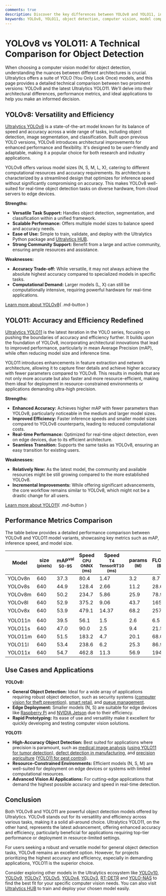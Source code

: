 ```yaml
---
comments: true
description: Discover the key differences between YOLOv8 and YOLO11, including architecture, performance metrics, and best use cases for superior object detection.
keywords: YOLOv8, YOLO11, object detection, computer vision, model comparison, Ultralytics, YOLO models, performance metrics, machine learning
---
```


# YOLOv8 vs YOLO11: A Technical Comparison for Object Detection

When choosing a computer vision model for object detection, understanding the nuances between different architectures is crucial. Ultralytics offers a suite of YOLO (You Only Look Once) models, and this page provides a detailed technical comparison between two prominent versions: YOLOv8 and the latest Ultralytics YOLO11. We'll delve into their architectural differences, performance metrics, and ideal applications to help you make an informed decision.

<script async src="https://cdn.jsdelivr.net/npm/chart.js@latest/dist/chart.min.js"></script>
<script defer src="../../javascript/benchmark.js"></script>

<canvas id="modelComparisonChart" width="1024" height="400" active-models='["YOLOv8", "YOLO11"]'></canvas>

## YOLOv8: Versatility and Efficiency

[Ultralytics YOLOv8](https://www.ultralytics.com/yolo) is a state-of-the-art model known for its balance of speed and accuracy across a wide range of tasks, including object detection, image segmentation, and classification. Built upon previous YOLO versions, YOLOv8 introduces architectural improvements for enhanced performance and flexibility. It's designed to be user-friendly and adaptable, making it a popular choice for both research and industry applications.

YOLOv8 offers various model sizes (N, S, M, L, X), catering to different computational resources and accuracy requirements. Its architecture is characterized by a streamlined design that optimizes for inference speed without significantly compromising on accuracy. This makes YOLOv8 well-suited for real-time object detection tasks on diverse hardware, from cloud servers to edge devices.

**Strengths:**

- **Versatile Task Support:** Handles object detection, segmentation, and classification within a unified framework.
- **Scalable Performance:** Offers multiple model sizes to balance speed and accuracy needs.
- **Ease of Use:** Simple to train, validate, and deploy with the Ultralytics Python package and [Ultralytics HUB](https://www.ultralytics.com/hub).
- **Strong Community Support:** Benefit from a large and active community, ensuring ample resources and assistance.

**Weaknesses:**

- **Accuracy Trade-off:** While versatile, it may not always achieve the absolute highest accuracy compared to specialized models in specific tasks.
- **Computational Demand:** Larger models (L, X) can still be computationally intensive, requiring powerful hardware for real-time applications.

[Learn more about YOLOv8](https://docs.ultralytics.com/models/yolov8/){ .md-button }

## YOLO11: Accuracy and Efficiency Redefined

[Ultralytics YOLO11](https://www.ultralytics.com/yolo) is the latest iteration in the YOLO series, focusing on pushing the boundaries of accuracy and efficiency further. It builds upon the foundation of YOLOv8, incorporating architectural innovations that lead to improved performance, particularly in mean Average Precision (mAP), while often reducing model size and inference time.

YOLO11 introduces enhancements in feature extraction and network architecture, allowing it to capture finer details and achieve higher accuracy with fewer parameters compared to YOLOv8. This results in models that are not only more accurate but also faster and more resource-efficient, making them ideal for deployment in resource-constrained environments or applications demanding ultra-high precision.

**Strengths:**

- **Enhanced Accuracy:** Achieves higher mAP with fewer parameters than YOLOv8, particularly noticeable in the medium and larger model sizes.
- **Improved Efficiency:** Faster inference speeds and smaller model sizes compared to YOLOv8 counterparts, leading to reduced computational costs.
- **Real-time Performance:** Optimized for real-time object detection, even on edge devices, due to its efficient architecture.
- **Seamless Transition:** Supports the same tasks as YOLOv8, ensuring an easy transition for existing users.

**Weaknesses:**

- **Relatively New:** As the latest model, the community and available resources might be still growing compared to the more established YOLOv8.
- **Incremental Improvements:** While offering significant advancements, the core workflow remains similar to YOLOv8, which might not be a drastic change for all users.

[Learn more about YOLO11](https://docs.ultralytics.com/models/yolo11/){ .md-button }

## Performance Metrics Comparison

The table below provides a detailed performance comparison between YOLOv8 and YOLO11 model variants, showcasing key metrics such as mAP, inference speed, and model size.

| Model   | size<br><sup>(pixels) | mAP<sup>val<br>50-95 | Speed<br><sup>CPU ONNX<br>(ms) | Speed<br><sup>T4 TensorRT10<br>(ms) | params<br><sup>(M) | FLOPs<br><sup>(B) |
| ------- | --------------------- | -------------------- | ------------------------------ | ----------------------------------- | ------------------ | ----------------- |
| YOLOv8n | 640                   | 37.3                 | 80.4                           | 1.47                                | 3.2                | 8.7               |
| YOLOv8s | 640                   | 44.9                 | 128.4                          | 2.66                                | 11.2               | 28.6              |
| YOLOv8m | 640                   | 50.2                 | 234.7                          | 5.86                                | 25.9               | 78.9              |
| YOLOv8l | 640                   | 52.9                 | 375.2                          | 9.06                                | 43.7               | 165.2             |
| YOLOv8x | 640                   | 53.9                 | 479.1                          | 14.37                               | 68.2               | 257.8             |
|         |                       |                      |                                |                                     |                    |                   |
| YOLO11n | 640                   | 39.5                 | 56.1                           | 1.5                                 | 2.6                | 6.5               |
| YOLO11s | 640                   | 47.0                 | 90.0                           | 2.5                                 | 9.4                | 21.5              |
| YOLO11m | 640                   | 51.5                 | 183.2                          | 4.7                                 | 20.1               | 68.0              |
| YOLO11l | 640                   | 53.4                 | 238.6                          | 6.2                                 | 25.3               | 86.9              |
| YOLO11x | 640                   | 54.7                 | 462.8                          | 11.3                                | 56.9               | 194.9             |

## Use Cases and Applications

**YOLOv8:**

- **General Object Detection:** Ideal for a wide array of applications requiring robust object detection, such as security systems ([computer vision for theft prevention](https://www.ultralytics.com/blog/computer-vision-for-theft-prevention-enhancing-security)), [smart retail](https://www.ultralytics.com/event/build-intelligent-stores-with-ultralytics-yolov8-and-seeed-studio), and [queue management](https://www.ultralytics.com/blog/revolutionizing-queue-management-with-ultralytics-yolov8-and-openvino).
- **Edge Deployment:** Smaller models (N, S) are suitable for edge devices like [Raspberry Pi](https://docs.ultralytics.com/guides/raspberry-pi/) and [NVIDIA Jetson](https://docs.ultralytics.com/guides/nvidia-jetson/) due to their efficiency.
- **Rapid Prototyping:** Its ease of use and versatility make it excellent for quickly developing and testing computer vision solutions.

**YOLO11:**

- **High-Accuracy Object Detection:** Best suited for applications where precision is paramount, such as [medical image analysis](https://www.ultralytics.com/glossary/medical-image-analysis) ([using YOLO11 for tumor detection](https://www.ultralytics.com/blog/using-yolo11-for-tumor-detection-in-medical-imaging)), [defect detection in manufacturing](https://www.ultralytics.com/solutions/ai-in-manufacturing), and [precision agriculture](https://www.ultralytics.com/solutions/ai-in-agriculture) ([YOLO11 for pest control](https://www.ultralytics.com/blog/leverage-ultralytics-yolo11-object-detection-for-pest-control)).
- **Resource-Constrained Environments:** Efficient models (N, S, M) are well-suited for deployment on edge devices or systems with limited computational resources.
- **Advanced Vision AI Applications:** For cutting-edge applications that demand the highest possible accuracy and speed in real-time detection.

## Conclusion

Both YOLOv8 and YOLO11 are powerful object detection models offered by Ultralytics. YOLOv8 stands out for its versatility and efficiency across various tasks, making it a solid all-around choice. Ultralytics YOLO11, on the other hand, represents the latest advancement, offering enhanced accuracy and efficiency, particularly beneficial for applications requiring top-tier performance or deployment in resource-limited settings.

For users seeking a robust and versatile model for general object detection tasks, YOLOv8 remains an excellent option. However, for projects prioritizing the highest accuracy and efficiency, especially in demanding applications, YOLO11 is the superior choice.

Consider exploring other models in the Ultralytics ecosystem like [YOLOv10](https://docs.ultralytics.com/models/yolov10/), [YOLOv9](https://docs.ultralytics.com/models/yolov9/), [YOLOv7](https://docs.ultralytics.com/models/yolov7/), [YOLOv5](https://docs.ultralytics.com/models/yolov5/), [YOLOv4](https://docs.ultralytics.com/models/yolov4/), [YOLOv3](https://docs.ultralytics.com/models/yolov3/), [RT-DETR](https://docs.ultralytics.com/models/rtdetr/) and [YOLO-NAS](https://docs.ultralytics.com/models/yolo-nas/) to find the best fit for your specific computer vision needs. You can also visit [Ultralytics HUB](https://www.ultralytics.com/hub) to train and deploy your chosen model easily.
